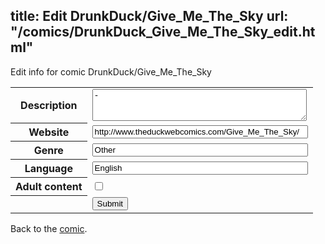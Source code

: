 title: Edit DrunkDuck/Give_Me_The_Sky
url: "/comics/DrunkDuck_Give_Me_The_Sky_edit.html"
---
Edit info for comic DrunkDuck/Give_Me_The_Sky

<form name="comic" action="http://gaepostmail.appspot.com/comic/" method="post">
<table class="comicinfo">
<tr>
<th>Description</th><td><textarea name="description" cols="40" rows="3">-</textarea></td>
</tr>
<tr>
<th>Website</th><td><input type="text" name="url" value="http://www.theduckwebcomics.com/Give_Me_The_Sky/" size="40"/></td>
</tr>
<tr>
<th>Genre</th><td><input type="text" name="genre" value="Other" size="40"/></td>
</tr>
<tr>
<th>Language</th><td><input type="text" name="language" value="English" size="40"/></td>
</tr>
<tr>
<th>Adult content</th><td><input type="checkbox" name="adult" value="adult" /></td>
</tr>
<tr>
<th></th><td>
<input type="hidden" name="comic" value="DrunkDuck_Give_Me_The_Sky" />
<input type="submit" name="submit" value="Submit" />
</td>
</tr>
</table>
</form>

Back to the [comic](DrunkDuck_Give_Me_The_Sky.html).
